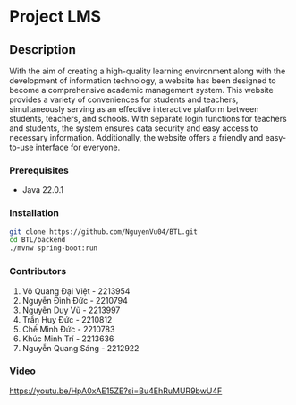 # Project LMS

## Description

With the aim of creating a high-quality learning environment 
along with the development of information technology, a website 
has been designed to become a comprehensive academic management system. 
This website provides a variety of conveniences for students and teachers, 
simultaneously serving as an effective interactive platform between students, 
teachers, and schools. With separate login functions for teachers and students, 
the system ensures data security and easy access to necessary information. 
Additionally, the website offers a friendly and easy-to-use interface for everyone.

### Prerequisites

- Java 22.0.1

### Installation

```bash
git clone https://github.com/NguyenVu04/BTL.git
cd BTL/backend
./mvnw spring-boot:run
```

### Contributors
1. Võ Quang Đại Việt - 2213954
2. Nguyễn Đình Đức - 2210794
3. Nguyễn Duy Vũ - 2213997
4. Trần Huy Đức - 2210812
5. Chế Minh Đức - 2210783
6. Khúc Minh Trí - 2213636
7. Nguyễn Quang Sáng - 2212922

### Video
https://youtu.be/HpA0xAE15ZE?si=Bu4EhRuMUR9bwU4F
